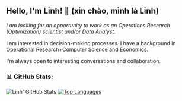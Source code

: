 ## Hello, I'm Linh! 👋 (xin chào, mình là Linh)

*I am looking for an opportunity to work as an Operations Research (Optimization) scientist and/or Data Analyst.*

I am interested in decision-making processes. I have a background in Operational Research+Computer Science and Economics.

I'm always open to interesting conversations and collaboration.

### 📊 GitHub Stats:
![Linh' GitHub Stats](https://github-readme-stats.vercel.app/api?username=hdlinhnguyen&show_icons=true&theme=radical)
[![Top Languages](https://github-readme-stats.vercel.app/api/top-langs/?username=hdlinhnguyen&layout=compact)](https://github.com/anuraghazra/github-readme-stats)


